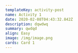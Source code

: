 ```yaml
---
templateKey: activity-post
name: Activity 1
date: 2020-02-08T04:43:32.842Z
description: dqwdwq
summary: qwdqd
align: Easy
image: /img/image.png
cards: Card 1
---
```


